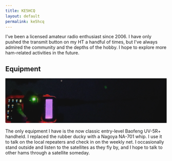 ```yaml
---
title: KE5HCQ
layout: default
permalink: ke5hcq
---
```


I've been a licensed amateur radio enthusiast since 2006. I have only pushed
the transmit button on my HT a handful of times, but I've always admired
the community and the depths of the hobby. I hope to explore more ham-related
activities in the future.

## Equipment

![An illuminated Baofeng UV-5R+ handheld radio held in one hand against the night sky](/assets/images/baofeng.webp)

The only equipment I have is the now classic entry-level Baofeng UV-5R+ handheld.
I replaced the rubber ducky with a Nagoya NA-701 whip. I use it to talk on the
local repeaters and check in on the weekly net. I occasionally stand outside
and listen to the satellites as they fly by, and I hope to talk to other hams
through a satellite someday.

